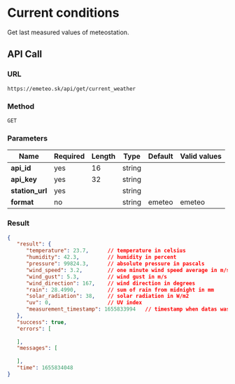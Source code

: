 # Current conditions

Get last measured values of meteostation.

## API Call

### URL

```
https://emeteo.sk/api/get/current_weather
```

### Method

```
GET
```
### Parameters

| Name		     	| Required	| Length	| Type		| Default	| Valid values	| 
| ----------------	| ---------	| --------	| -----		| ---------	|--------------	|	
| **api_id**		| yes 		| 16		| string	|			|
| **api_key**		| yes 		| 32		| string	|			|
| **station_url**	| yes 		| 			| string	|			|
| **format**		| no 		| 			| string	| emeteo	| emeteo

### Result

``` json
{
   "result": {
	  "temperature": 23.7,		// temperature in celsius
	  "humidity": 42.3,			// humidity in percent
	  "pressure": 99824.3,		// absolute pressure in pascals
	  "wind_speed": 3.2,		// one minute wind speed average in m/s
	  "wind_gust": 5.3,			// wind gust in m/s
	  "wind_direction": 167,	// wind direction in degrees
	  "rain": 28.4990,			// sum of rain from midnight in mm
	  "solar_radiation": 38,	// solar radiation in W/m2
	  "uv": 0,					// UV index
	  "measurement_timestamp": 1655833994	// timestamp when datas was measured
   },
   "success": true,
   "errors": [
	  
   ],
   "messages": [
	  
   ],
   "time": 1655834048
}
```